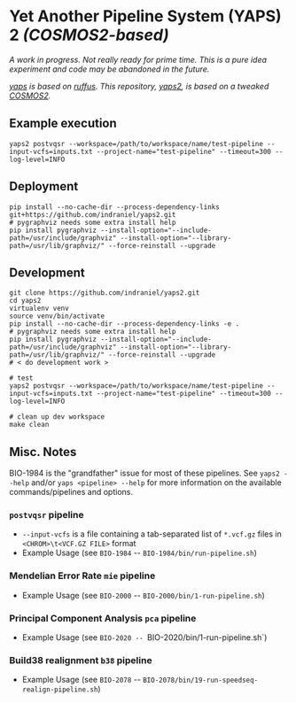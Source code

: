 # Yet Another Pipeline System (YAPS) 2 _(COSMOS2-based)_

_A work in progress.  Not really ready for prime time.  This is a pure idea experiment and code may be abandoned in the future._

_[yaps][0] is based on [ruffus][1].  This repository, [yaps2][3], is based on a tweaked [COSMOS2][2]._

## Example execution

    yaps2 postvqsr --workspace=/path/to/workspace/name/test-pipeline --input-vcfs=inputs.txt --project-name="test-pipeline" --timeout=300 --log-level=INFO

## Deployment

    pip install --no-cache-dir --process-dependency-links git+https://github.com/indraniel/yaps2.git
    # pygraphviz needs some extra install help
    pip install pygraphviz --install-option="--include-path=/usr/include/graphviz" --install-option="--library-path=/usr/lib/graphviz/" --force-reinstall --upgrade

## Development

    git clone https://github.com/indraniel/yaps2.git
    cd yaps2
    virtualenv venv
    source venv/bin/activate
    pip install --no-cache-dir --process-dependency-links -e .
    # pygraphviz needs some extra install help
    pip install pygraphviz --install-option="--include-path=/usr/include/graphviz" --install-option="--library-path=/usr/lib/graphviz/" --force-reinstall --upgrade
    # < do development work >
     
    # test
    yaps2 postvqsr --workspace=/path/to/workspace/name/test-pipeline --input-vcfs=inputs.txt --project-name="test-pipeline" --timeout=300 --log-level=INFO

    # clean up dev workspace
    make clean

## Misc. Notes

BIO-1984 is the "grandfather" issue for most of these pipelines. See `yaps2 --help` and/or `yaps <pipeline> --help` for more information on the available commands/pipelines and options.

### `postvqsr` pipeline

* `--input-vcfs` is a file containing a tab-separated list of `*.vcf.gz` files in `<CHROM>\t<VCF.GZ FILE>` format
* Example Usage (see `BIO-1984` -- `BIO-1984/bin/run-pipeline.sh`)

### Mendelian Error Rate `mie` pipeline

* Example Usage (see `BIO-2000` -- `BIO-2000/bin/1-run-pipeline.sh`)

### Principal Component Analysis `pca` pipeline

* Example Usage (see `BIO-2020 -- `BIO-2020/bin/1-run-pipeline.sh`)

### Build38 realignment `b38` pipeline

* Example Usage (see `BIO-2078` -- `BIO-2078/bin/19-run-speedseq-realign-pipeline.sh`)

[0]: https://github.com/indraniel/yaps
[1]: http://www.ruffus.org.uk/
[2]: https://github.com/indraniel/COSMOS2/tree/enable-lsf-rebase
[3]: https://github.com/indraniel/yaps2
